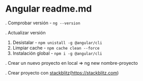 # Angular readme.md

. Comprobar versión - `ng --version`

. Actualizar versión
1. Desistalar - `npm unistall -g @angular/cli`
2. Limpiar cache - `npm cache clean --force`
3. Instalación global - `npm i -g @angular/cli`

. Crear un nuevo proyecto en local
=> ng new nombre-proyecto

. Crear proyecto con [stackblitz](https://www.flaticon.es/icono-premium/cuota_4505704)(https://stackblitz.com)
